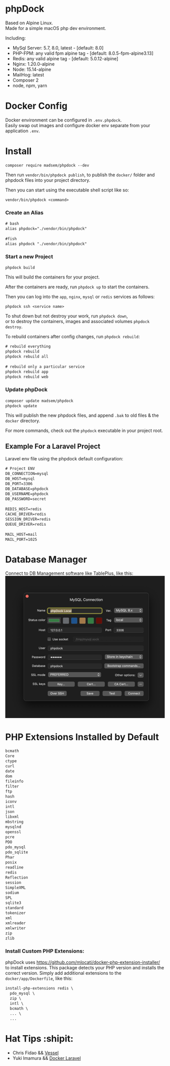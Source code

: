 # phpDock

Based on Alpine Linux.  
Made for a simple macOS php dev environment.

Including:
- MySql Server: 5.7, 8.0, latest - [default: 8.0]
- PHP-FPM: any valid fpm alpine tag - [default: 8.0.5-fpm-alpine3.13]
- Redis: any valid alpine tag - [default: 5.0.12-alpine]
- Nginx: 1.20.0-alpine
- Node: 15.14-alpine
- MailHog: latest
- Composer 2
- node, npm, yarn

# Docker Config

Docker environment can be configured in `.env.phpdock`.  
Easily swap out images and configure docker env separate from your application `.env`.

# Install
```shell
composer require madsem/phpdock --dev
```
Then run `vendor/bin/phpdock publish`, to publish the `docker/` folder and phpdock files into your project directory.

Then you can start using the executable shell script like so:
```
vendor/bin/phpdock <command>
```

### Create an Alias
```shell
# bash
alias phpdock="./vendor/bin/phpdock"
 
#fish
alias phpdock "./vendor/bin/phpdock"
 ```

 ### Start a new Project
 ```shell
 phpdock build
 ```
 This will build the containers for your project.

 After the containers are ready, run `phpdock up` to start the containers.

 Then you can log into the `app`, `nginx`, `mysql` or `redis` services as follows:
 ```shell
 phpdock ssh <service name>
 ```

To shut down but not destroy your work, run `phpdock down`,  
or to destroy the containers, images and associated volumes `phpdock destroy`.

To rebuild containers after config changes, run `phpdock rebuild`:
```shell
# rebuild everything
phpdock rebuild
phpdock rebuild all

# rebuild only a particular service
phpdock rebuild app
phpdock rebuild web
```

### Update phpDock
```shell
composer update madsem/phpdock
phpdock update
```
This will publish the new phpdock files, and append `.bak` to old files & the `docker` directory.

For more commands, check out the `phpdock` executable in your project root.

## Example For a Laravel Project
Laravel env file using the phpdock default configuration:
```env
# Project ENV
DB_CONNECTION=mysql
DB_HOST=mysql
DB_PORT=3306
DB_DATABASE=phpdock
DB_USERNAME=phpdock
DB_PASSWORD=secret

REDIS_HOST=redis
CACHE_DRIVER=redis
SESSION_DRIVER=redis
QUEUE_DRIVER=redis

MAIL_HOST=mail
MAIL_PORT=1025
```


# Database Manager
Connect to DB Management software like TablePlus, like this:  
![table plus config](/docs/tableplus.png)


# PHP Extensions Installed by Default
```shell
bcmath
Core
ctype
curl
date
dom
fileinfo
filter
ftp
hash
iconv
intl
json
libxml
mbstring
mysqlnd
openssl
pcre
PDO
pdo_mysql
pdo_sqlite
Phar
posix
readline
redis
Reflection
session
SimpleXML
sodium
SPL
sqlite3
standard
tokenizer
xml
xmlreader
xmlwriter
zip
zlib
```

### Install Custom PHP Extensions:
phpDock uses https://github.com/mlocati/docker-php-extension-installer/ to install extensions.
This package detects your PHP version and installs the correct version.
Simply add additional extensions to the `docker/app/Dockerfile`, like this:
```shell
install-php-extensions redis \
  pdo_mysql \
  zip \
  intl \
  bcmath \
  ... \
  ...
```


# Hat Tips :shipit:	
- Chris Fidao && [Vessel](https://github.com/shipping-docker/vessel)
- Yuki Imamura && [Docker Laravel](https://github.com/ucan-lab/docker-laravel)